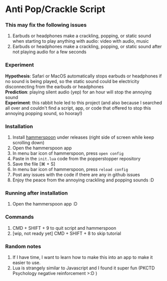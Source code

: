 # Anti Pop/Crackle Script
### This may fix the following issues
1. Earbuds or headphones make a crackling, popping, or static sound when starting to play anything with audio: video with audio, music
2. Earbuds or headphones make a crackling, popping, or static sound after not playing audio for a few seconds    

### Experiment
**Hypothesis**: Safari or MacOS automatically stops earbuds or headphones if no sound is being played, so the static sound could be electricity disconnecting from the earbuds or headphones    
**Prediction**: playing silent audio (yep) for an hour will stop the annoying sound     
**Experiment**: this rabbit hole led to this project (and also because I searched all over and couldn't find a script, app, or code that offered to stop this annoying popping sound, so hooray!)     

### Installation
1. Install [hammerspoon](https://github.com/Hammerspoon/hammerspoon) under releases (right side of screen while keep scrolling down)
2. Open the hammerspoon app
3. In menu bar icon of hammerspoon, press `open config`
4. Paste in the `init.lua` code from the popperstopper repository
5. Save the file [⌘ + S]
6. In menu bar icon of hammerspoon, press `reload config`
7. Post any issues with the code if there are any in github issues
8. Enjoy the peace from the annoying crackling and popping sounds :D

### Running after installation
1. Open the hammerspoon app :D

### Commands
1. CMD + SHIFT + 9 to quit script and hammerspoon
2. [wip, not ready yet] CMD + SHIFT + 8 to skip tutorial 

### Random notes
1. If I have time, I want to learn how to make this into an app to make it easier to use.
2. Lua is strangely similar to Javascript and I found it super fun (PKCTD Psychology negative reinforcement >:D )
